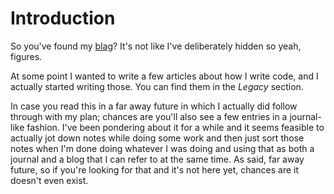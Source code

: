 # Introduction

So you've found my [blag](https://xkcd.com/148/)?
It's not like I've deliberately hidden so yeah, figures.

At some point I wanted to write a few articles about how I write code, and I actually started writing those.
You can find them in the *Legacy* section.

In case you read this in a far away future in which I actually did follow through with my plan; chances are you'll also see a few entries in a journal-like fashion.
I've been pondering about it for a while and it seems feasible to actually jot down notes while doing some work and then just sort those notes when I'm done doing whatever I was doing and using that as both a journal and a blog that I can refer to at the same time.
As said, far away future, so if you're looking for that and it's not here yet, chances are it doesn't even exist.

